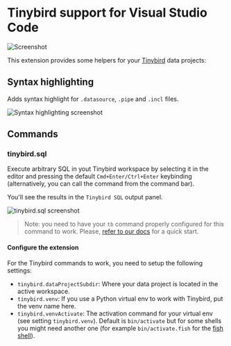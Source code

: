 # Tinybird support for Visual Studio Code

![Screenshot](https://github.com/tinybirdco/vscode-tinybird-support/raw/main/images/banner.png)

This extension provides some helpers for your [Tinybird](https://tinybird.co) data projects:

## Syntax highlighting

Adds syntax highlight for `.datasource`, `.pipe` and `.incl` files.

![Syntax highlighting screenshot](https://github.com/tinybirdco/vscode-tinybird-support/raw/main/images/screenshot.jpg)

## Commands

### tinybird.sql

Execute arbitrary SQL in yout Tinybird workspace by selecting it in the editor and pressing the default `Cmd+Enter/Ctrl+Enter` keybinding (alternatively, you can call the command from the command bar).

You'll see the results in the `Tinybird SQL` output panel.

![tinybird.sql screenshot](https://github.com/tinybirdco/vscode-tinybird-support/raw/main/images/tinybird.sql.jpg)

> Note: you need to have your `tb` command properly configured for this command to work. Please, [refer to our docs](https://www.tinybird.co/docs/quick-start-cli.html) for a quick start.

#### Configure the extension

For the Tinybird commands to work, you need to setup the following settings:
- `tinybird.dataProjectSubdir`: Where your data project is located in the active workspace.
- `tinybird.venv`: If you use a Python virtual env to work with Tinybird, put the venv name here.
- `tinybird.venvActivate`: The activation command for your virtual env (see setting `tinybird.venv`). Default is `bin/activate` but for some shells you might need another one (for example `bin/activate.fish` for the [fish shell](https://fishshell.com/)).


